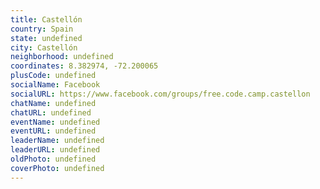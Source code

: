 ```yaml
---
title: Castellón
country: Spain
state: undefined
city: Castellón
neighborhood: undefined
coordinates: 8.382974, -72.200065
plusCode: undefined
socialName: Facebook
socialURL: https://www.facebook.com/groups/free.code.camp.castellon
chatName: undefined
chatURL: undefined
eventName: undefined
eventURL: undefined
leaderName: undefined
leaderURL: undefined
oldPhoto: undefined
coverPhoto: undefined
---
```

